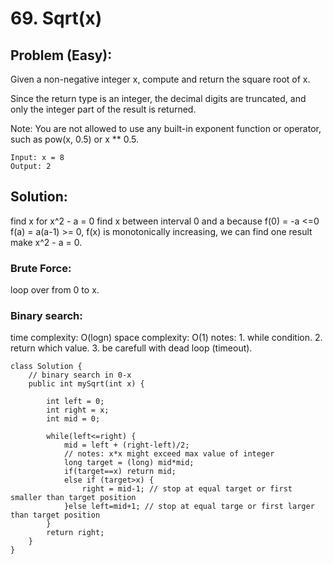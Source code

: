 
# 69. Sqrt(x)
## Problem (Easy):
Given a non-negative integer x, compute and return the square root of x.

Since the return type is an integer, the decimal digits are truncated, and only the integer part of the result is returned.

Note: You are not allowed to use any built-in exponent function or operator, such as pow(x, 0.5) or x ** 0.5.
```
Input: x = 8
Output: 2
```
## Solution:
find x for x^2 - a = 0
find x between interval 0 and a
because f(0) = -a <=0 f(a) = a(a-1) >= 0, f(x) is monotonically increasing, we can find one result make x^2 - a = 0.
### Brute Force:
loop over from 0 to x.
### Binary search:
time complexity: O(logn)
space complexity: O(1)
notes: 1. while condition. 2. return which value. 3. be carefull with dead loop (timeout).
```
class Solution {
    // binary search in 0-x
    public int mySqrt(int x) {
    
        int left = 0;
        int right = x;
        int mid = 0;
        
        while(left<=right) {
            mid = left + (right-left)/2;
            // notes: x*x might exceed max value of integer
            long target = (long) mid*mid;
            if(target==x) return mid;
            else if (target>x) {
                right = mid-1; // stop at equal target or first smaller than target position
            }else left=mid+1; // stop at equal targe or first larger than target position
        }  
        return right;
    }
}
```
